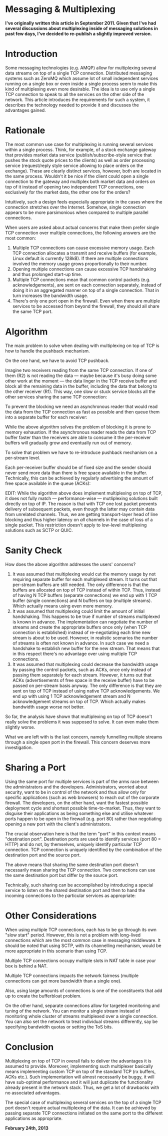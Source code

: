# Messaging & Multiplexing



**I've originally written this article in September 2011. Given that I've had several discussions about multiplexing inside of messaging solutions in past few days, I've decided to re-publish a slightly improved version.**

Introduction
============

Some messaging technologies (e.g. AMQP) allow for multiplexing several data streams on top of a single TCP connection. Distributed messaging systems such as ZeroMQ which assume lot of small independent services running on a single box or even inside a single process seem to make this kind of multiplexing even more desirable. The idea is to use only a single TCP connection to speak to all the services on the other side of the network. This article introduces the requirements for such a system, it describes the technology needed to provide it and discusses the advantages gained.

Rationale
=========

The most common use case for multiplexing is running several services within a single process. Think, for example, of a stock exchange gateway that provides market data service (publish/subscribe-style service that pushes the stock quote prices to the clients) as well as order processing service (request/reply style service allowing to place orders on the exchange). These are clearly distinct services, however, both are located in the same process. Wouldn't it be nice if the client could open a single connection to the gateway and multiplex both market data and orders on top of it instead of opening two independent TCP connections, one exclusively for the market data, the other one for the orders?

Intuitively, such a design feels especially appropriate in the cases where the connection stretches over the Internet. Somehow, single connection appears to be more parsimonious when compared to multiple parallel connections.

When users are asked about actual concerns that make them prefer single TCP connection over multiple connections, the following answers are the most common:

1.  Multiple TCP connections can cause excessive memory usage. Each TCP connection allocates a transmit and receive buffers (for example, Linux default is currently 128kB). If there are multiple connections involved the memory usage grows proportionally to their number.
2.  Opening multiple connections can cause excessive TCP handshaking and thus prolonged start-up time.
3.  Multiple TCP connections mean that common control packets (e.g. acknowledgements), are sent on each connection separately, instead of doing it in an aggregated manner on top of a single connection. That in turn increases the bandwidth usage.
4.  There's only one port open in the firewall. Even when there are multiple services to be accessed from beyond the firewall, they should all share the same TCP port.

Algorithm
=========

The main problem to solve when dealing with multiplexing on top of TCP is how to handle the pushback mechanism.

On the one hand, we have to avoid TCP pushback.

Imagine two receivers reading from the same TCP connection. If one of them (R2) is not reading the data — maybe because it's busy doing some other work at the moment — the data linger in the TCP receive buffer and block all the remaining data in the buffer, including the data that belong to the other receiver (R1). This way, one slow or stuck service blocks all the other services sharing the same TCP connection:

[](18/multiplexing1.png)

To prevent the blocking we need an asynchronous reader that would read the data from the TCP connection as fast as possible and then queue them into a separate buffer for each receiver:

[](18/multiplexing2.png)

While the above algorithm solves the problem of blocking it is prone to memory exhaustion. If the asynchronous reader reads the data from TCP buffer faster than the receivers are able to consume it the per-receiver buffers will gradually grow and eventually run out of memory.

To solve that problem we have to re-introduce pushback mechanism on a per-stream level.

Each per-receiver buffer should be of fixed size and the sender should never send more data than there is free space available in the buffer. Technically, this can be achieved by regularly advertising the amount of free space available in the queue (ACKs):

[](18/multiplexing3.png)

EDIT: While the algorithm above does implement multiplexing on top of TCP, it does not fully match — performance-wise — mutliplexing solutions built directly on top of IP. The reason is that with TCP one lost packet prevents delivery of subsequent packets, even though the latter may contain data from unrelated channels. Thus, we are getting transport-layer head of line blocking and thus higher latency on _all_ channels in the case of loss of a single packet. This restriction doesn't apply to low-level multiplexing solutions such as SCTP or QUIC.

Sanity Check
============

How does the above algorithm addresses the users' concerns?

1.  It was assumed that multiplexing would cut the memory usage by not requiring separate buffer for each multiplexed stream. It turns out that per-stream buffers are still needed. The only difference is that the buffers are allocated on top of TCP instead of within TCP. Thus, instead of having N TCP buffers (separate connections) we end up with 1 TCP buffer (single connections) and N buffers on top (multiple streams). Which actually means using even more memory.
2.  It was assumed that multiplexing could limit the amount of initial handshaking. This happens to be true if number of streams multiplexed is known in advance. The implementation can negotiate the number of streams and create the appropriate buffers once only (when TCP connection is established) instead of re-negotiating each time new stream is about to be used. However, in realistic scenarios the number of streams is often not known in advance. In such case we need a handshake to establish new buffer for the new stream. That means that in this respect there's no advantage over using multiple TCP connections.
3.  It was assumed that multiplexing could decrease the bandwidth usage by passing the control packets, such as ACKs, once only instead of passing them separately for each stream. However, it turns out that ACKs (advertisements of free space in the receive buffer) have to be passed on per-stream basis anyway. The only difference is that they are sent on top of TCP instead of using native TCP acknowledgements. We end up with using 1 TCP acknowledgement stream and N acknowledgement streams on top of TCP. Which actually makes bandwidth usage worse not better.

So far, the analysis have shown that multiplexing on top of TCP doesn't really solve the problems it was supposed to solve. It can even make them slightly worse.

What we are left with is the last concern, namely funnelling multiple streams through a single open port in the firewall. This concern deserves more investigation.

Sharing a Port
==============

Using the same port for multiple services is part of the arms race between the administrators and the developers. Administrators, worried about security, want to be in control of the network and thus allow only for specific applications (such as web browsers) to reach out of the corporate firewall. The developers, on the other hand, want the fastest possible deployment cycle and shortest possible time-to-market. Thus, they want to disguise their applications as being something else and utilise whatever ports happen to be open in the firewall (e.g. port 80) rather than negotiating opening a new port with the client's administrators.

The crucial observation here is that the term "port" in this context means "destination port". Destination ports are used to identify services (port 80 = HTTP) and do not, by themselves, uniquely identify particular TCP connection. TCP connection is uniquely identified by the combination of the destination port and the source port.

The above means that sharing the same destination port doesn't necessarily mean sharing the TCP connection. Two connections can use the same destination port but differ by the source port.

Technically, such sharing can be accomplished by introducing a special service to listen on the shared destination port and then to hand the incoming connections to the particular services as appropriate:

[](18/multiplexing4.png)

Other Considerations
====================

When using multiple TCP connections, each has to be go through its own "slow start" period. However, this is not a problem with long-lived connections which are the most common case in messaging middleware. It should be noted that using SCTP, with its channelling mechanism, would be more appropriate in this scenario than using TCP.

Multiple TCP connections occupy multiple slots in NAT table in case your box is behind a NAT.

Multiple TCP connections impacts the network fairness (multiple connections can get more bandwidth than a single one).

Also, using large amounts of connections is one of the constituents that add up to create the bufferbloat problem.

On the other hand, separate connections allow for targeted monitoring and tuning of the network. You can monitor a single stream instead of monitoring whole cluster of streams multiplexed over a single connection. You can also set the network to treat individual streams differently, say be specifying bandwidth quotas or setting the ToS bits.

Conclusion
==========

Multiplexing on top of TCP in overall fails to deliver the advantages it is assumed to provide. Moreover, implementing such multiplexer basically means implementing custom TCP on top of the standard TCP (rx buffers, ACKs etc.). Such implementation will almost necessarily be buggy, it will have sub-optimal performance and it will just duplicate the functionality already present in the network stack. Thus, we get a lot of drawbacks with no associated advantages.

The special case of multiplexing several services on the top of a single TCP port doesn't require actual multiplexing of the data. It can be achieved by passing separate TCP connections initiated on the same port to the different applications as appropriate.

**February 24th, 2013**